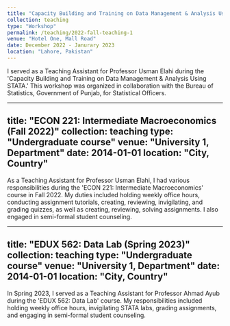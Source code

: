```yaml
---
title: "Capacity Building and Training on Data Management & Analysis Using STATA."
collection: teaching
type: "Workshop"
permalink: /teaching/2022-fall-teaching-1
venue: "Hotel One, Mall Road"
date: December 2022 - Janurary 2023
location: "Lahore, Pakistan"
---
```


I served as a Teaching Assistant for Professor Usman Elahi during the 'Capacity Building and Training on Data Management & Analysis Using STATA.' This workshop was organized in collaboration with the Bureau of Statistics, Government of Punjab, for Statistical Officers.

---
title: "ECON 221: Intermediate Macroeconomics (Fall 2022)"
collection: teaching
type: "Undergraduate course"
venue: "University 1, Department"
date: 2014-01-01
location: "City, Country"
---

As a Teaching Assistant for Professor Usman Elahi, I had various responsibilities during the 'ECON 221: Intermediate Macroeconomics' course in Fall 2022. My duties included holding weekly office hours, conducting assignment tutorials, creating, reviewing, invigilating, and grading quizzes, as well as creating, reviewing, solving assignments. I also engaged in semi-formal student counseling.

---
title: "EDUX 562: Data Lab (Spring 2023)"
collection: teaching
type: "Undergraduate course"
venue: "University 1, Department"
date: 2014-01-01
location: "City, Country"
---

In Spring 2023, I served as a Teaching Assistant for Professor Ahmad Ayub during the 'EDUX 562: Data Lab' course. My responsibilities included holding weekly office hours, invigilating STATA labs, grading assignments, and engaging in semi-formal student counseling.
